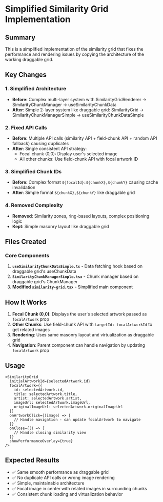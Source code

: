 # Simplified Similarity Grid Implementation

## Summary

This is a simplified implementation of the similarity grid that fixes the performance and rendering issues by copying the architecture of the working draggable grid.

## Key Changes

### 1. Simplified Architecture
- **Before**: Complex multi-layer system with SimilarityGridRenderer → SimilarityChunkManager → useSimilarityChunkData
- **After**: Simple 2-layer system like draggable grid: SimilarityGrid → SimilarityChunkManagerSimple → useSimilarityChunkDataSimple

### 2. Fixed API Calls  
- **Before**: Multiple API calls (similarity API + field-chunk API + random API fallback) causing duplicates
- **After**: Single consistent API strategy:
  - Focal chunk (0,0): Display user's selected image 
  - All other chunks: Use field-chunk API with focal artwork ID

### 3. Simplified Chunk IDs
- **Before**: Complex format `${focalId}:${chunkX},${chunkY}` causing cache invalidation
- **After**: Simple format `${chunkX},${chunkY}` like draggable grid

### 4. Removed Complexity
- **Removed**: Similarity zones, ring-based layouts, complex positioning logic
- **Kept**: Simple masonry layout like draggable grid

## Files Created

### Core Components
1. **`useSimilarityChunkDataSimple.ts`** - Data fetching hook based on draggable grid's useChunkData
2. **`SimilarityChunkManagerSimple.tsx`** - Chunk manager based on draggable grid's ChunkManager  
3. **Modified `similarity-grid.tsx`** - Simplified main component

## How It Works

1. **Focal Chunk (0,0)**: Displays the user's selected artwork passed as `focalArtwork` prop
2. **Other Chunks**: Use field-chunk API with `targetId: focalArtworkId` to get related images
3. **Rendering**: Uses same masonry layout and virtualization as draggable grid
4. **Navigation**: Parent component can handle navigation by updating `focalArtwork` prop

## Usage

```tsx
<SimilarityGrid
  initialArtworkId={selectedArtwork.id}
  focalArtwork={{
    id: selectedArtwork.id,
    title: selectedArtwork.title,
    artist: selectedArtwork.artist,
    imageUrl: selectedArtwork.imageUrl,
    originalImageUrl: selectedArtwork.originalImageUrl
  }}
  onArtworkClick={(image) => {
    // Handle navigation - can update focalArtwork to navigate
  }}
  onClose={() => {
    // Handle closing similarity view
  }}
  showPerformanceOverlay={true}
/>
```

## Expected Results

- ✅ Same smooth performance as draggable grid
- ✅ No duplicate API calls or wrong image rendering  
- ✅ Simple, maintainable architecture
- ✅ Focal image in center with related images in surrounding chunks
- ✅ Consistent chunk loading and virtualization behavior